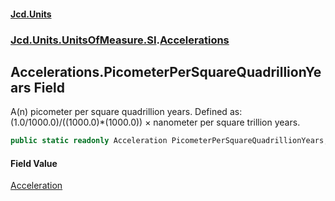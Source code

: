 #### [Jcd.Units](index.md 'index')
### [Jcd.Units.UnitsOfMeasure.SI](Jcd.Units.UnitsOfMeasure.SI.md 'Jcd.Units.UnitsOfMeasure.SI').[Accelerations](Accelerations.md 'Jcd.Units.UnitsOfMeasure.SI.Accelerations')

## Accelerations.PicometerPerSquareQuadrillionYears Field

A(n) picometer per square quadrillion years. Defined as: (1.0/1000.0)/((1000.0)*(1000.0)) × nanometer per square trillion years.

```csharp
public static readonly Acceleration PicometerPerSquareQuadrillionYears;
```

#### Field Value
[Acceleration](Acceleration.md 'Jcd.Units.UnitTypes.Acceleration')